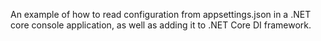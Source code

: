 An example of how to read configuration from appsettings.json in a .NET core console application, as well as adding it to .NET Core DI framework.